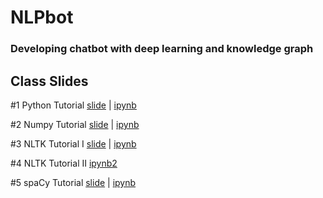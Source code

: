 # NLPbot

### Developing chatbot with deep learning and knowledge graph

## Class Slides
#1 Python Tutorial [slide](https://info-ruc.github.io/nlpbot/python-tut.pdf) 
| [ipynb](https://github.com/info-ruc/nlpbot/blob/master/python-tut.ipynb)

#2 Numpy Tutorial [slide](https://info-ruc.github.io/nlpbot/python-tut.pdf) 
| [ipynb](https://github.com/info-ruc/nlpbot/blob/master/python-tut.ipynb)

#3 NLTK Tutorial I [slide](https://info-ruc.github.io/nlpbot/nltk-tut.pdf) 
| [ipynb](https://github.com/info-ruc/nlpbot/blob/master/nltk.ipynb) 

#4 NLTK Tutorial II
[ipynb2](https://github.com/info-ruc/nlpbot/blob/master/nltk-bot.ipynb)

#5 spaCy Tutorial [slide](https://info-ruc.github.io/nlpbot/spacy.pdf) 
| [ipynb](https://github.com/info-ruc/nlpbot/blob/master/spacy.ipynb)

